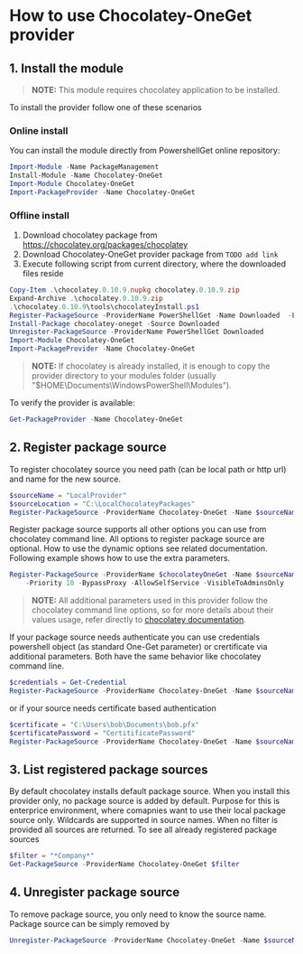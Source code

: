 # How to use Chocolatey-OneGet provider

## 1. Install the module

> **NOTE:** This module requires chocolatey application to be installed.

To install the provider follow one of these scenarios

### Online install

You can install the module directly from PowershellGet online repository:

```powershell
Import-Module -Name PackageManagement
Install-Module -Name Chocolatey-OneGet
Import-Module Chocolatey-OneGet
Import-PackageProvider -Name Chocolatey-OneGet
```

### Offline install

1. Download chocolatey package from https://chocolatey.org/packages/chocolatey
2. Download Chocolatey-OneGet provider package from ```TODO add link```
3. Execute following script from current directory, where the downloaded files reside

```powershell
Copy-Item .\chocolatey.0.10.9.nupkg chocolatey.0.10.9.zip
Expand-Archive .\chocolatey.0.10.9.zip
.\chocolatey.0.10.9\tools\chocolateyInstall.ps1
Register-PackageSource -ProviderName PowerShellGet -Name Downloaded  -Location $pwd
Install-Package chocolatey-oneget -Source Downloaded
Unregister-PackageSource -ProviderName PowerShellGet Downloaded
Import-Module Chocolatey-OneGet
Import-PackageProvider -Name Chocolatey-OneGet
```

> **NOTE:** If chocolatey is already installed, it is enough to copy the provider directory to your modules folder (usually "$HOME\Documents\WindowsPowerShell\Modules\").

To verify the provider is available:

```powershell
Get-PackageProvider -Name Chocolatey-OneGet
```

## 2. Register package source

To register chocolatey source you need path (can be local path or http url) and name for the new source.

```powershell
$sourceName = "LocalProvider"
$sourceLocation = "C:\LocalChocolateyPackages"
Register-PackageSource -ProviderName Chocolatey-OneGet -Name $sourceName -Location $sourceLocation
```

Register package source supports all other options you can use from chocolatey command line. All options to register package source are optional. How to use the dynamic options see related documentation. Following example shows how to use the extra parameters.

```powershell
Register-PackageSource -ProviderName $chocolateyOneGet -Name $sourceName -Location $sourceLocation `
    -Priority 10 -BypassProxy -AllowSelfService -VisibleToAdminsOnly
```

> **NOTE:** All additional parameters used in this provider follow the chocolatey command line options, so for more details about their values usage, refer directly to [chocolatey documentation](https://github.com/chocolatey/choco/wiki/CommandsReference).

If your package source needs authenticate you can use credentials powershell object (as standard One-Get parameter) or crertificate via additional parameters. Both have the same behavior like chocolatey command line.

```powershell
$credentials = Get-Credential
Register-PackageSource -ProviderName Chocolatey-OneGet -Name $sourceName -Location $sourceLocation -Credential $credentials
```

or if your source needs certificate based authentication

```powershell
$certificate = "C:\Users\bob\Documents\bob.pfx"
$certificatePassword = "CertitificatePassword"
Register-PackageSource -ProviderName Chocolatey-OneGet -Name $sourceName -Location $sourceLocation -Certificate  $certificate -CertificatePassword $certificatePassword
```

## 3. List registered package sources

By default chocolatey installs default package source. When you install this provider only, no package source is added by default. Purpose for this is enterprice environment, where comapnies want to use their local package source only. Wildcards are supported in source names. When no filter is provided all sources are returned.
To see all already registered package sources

```powershell
$filter = "*Company*"
Get-PackageSource -ProviderName Chocolatey-OneGet $filter
```

## 4. Unregister package source

To remove package source, you only need to know the source name. Package source can be simply removed by

```powershell
Unregister-PackageSource -ProviderName Chocolatey-OneGet -Name $sourceName
```